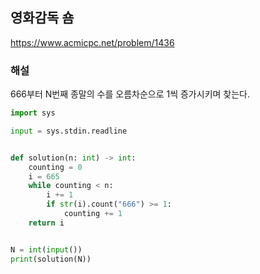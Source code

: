 ## 영화감독 숌

https://www.acmicpc.net/problem/1436

### 해설
666부터 N번째 종말의 수를 오름차순으로 1씩 증가시키며 찾는다.

```python
import sys

input = sys.stdin.readline


def solution(n: int) -> int:
    counting = 0
    i = 665
    while counting < n:
        i += 1
        if str(i).count("666") >= 1:
            counting += 1
    return i


N = int(input())
print(solution(N))
```
